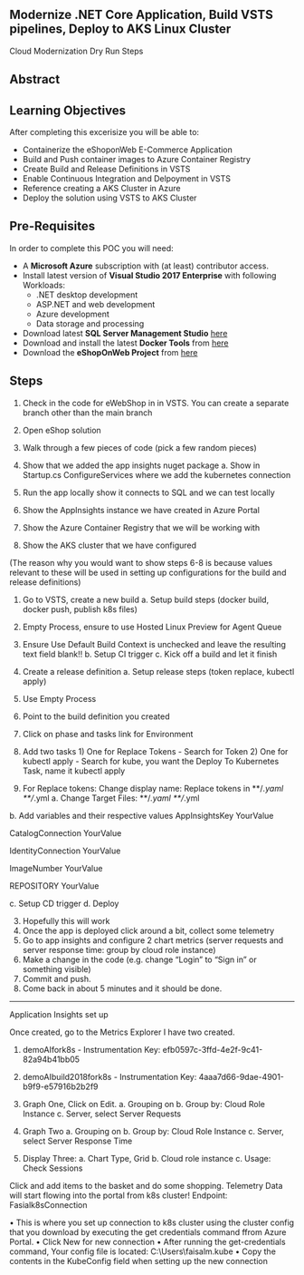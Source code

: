 ## Modernize .NET Core Application, Build VSTS pipelines, Deploy to AKS Linux Cluster
Cloud Modernization Dry Run Steps
 
## Abstract ##

## Learning Objectives ##
After completing this excerisize you will be able to:

- Containerize the eShoponWeb E-Commerce Application
- Build and Push container images to Azure Container Registry
- Create Build and Release Definitions in VSTS
- Enable Continuous Integration and Delpoyment in VSTS
- Reference creating a AKS Cluster in Azure
- Deploy the solution using VSTS to AKS Cluster

## Pre-Requisites ##
In order to complete this POC you will need:

- A **Microsoft Azure** subscription with (at least) contributor access.
- Install latest version of **Visual Studio 2017 Enterprise** with following Workloads:
	- .NET desktop development
	- ASP.NET and web development
	- Azure development
	- Data storage and processing
- Download latest **SQL Server Management Studio** [here](https://docs.microsoft.com/en-us/sql/ssms/download-sql-server-management-studio-ssms)
- Download and install the latest **Docker Tools** from [here](https://docs.docker.com/docker-for-windows/install/)
- Download the **eShopOnWeb Project** from [here](https://demowebst.blob.core.windows.net/sharecode/eShopOnWebNetCore2.0.zip)

## Steps 
1.	Check in the code for eWebShop in in VSTS. You can create a separate branch other than the main branch
2.	Open eShop solution
3.	Walk through a few pieces of code (pick a few random pieces)
4.	Show that we added the app insights nuget package
a.	Show in Startup.cs ConfigureServices where we add the kubernetes connection
5.	Run the app locally show it connects to SQL and we can test locally
 
6.	Show the AppInsights instance we have created in Azure Portal
7.	Show the Azure Container Registry that we will be working with
8.	Show the AKS cluster that we have configured
 
(The reason why you would want to show steps 6-8 is because values relevant to these will be used in setting up configurations for the build and release definitions)
 
1.	Go to VSTS, create a new build
a.	Setup build steps (docker build, docker push, publish k8s files)
1.	Empty Process, ensure to use Hosted Linux Preview for Agent Queue
2.	Ensure Use Default Build Context is unchecked and leave the resulting text field blank!!
b.	Setup CI trigger
c.	Kick off a build and let it finish
 
 
 
 
 
2.	Create a release definition
a.	Setup release steps (token replace, kubectl apply)
1.	Use Empty Process
2.	Point to the build definition you created
3.	Click on phase and tasks link for Environment
4.	Add two tasks 1) One for Replace Tokens - Search for Token  2) One for kubectl apply - Search for kube, you want the Deploy To Kubernetes Task, name it kubectl apply
5.	For Replace tokens: Change display name: Replace tokens in **/*.yaml **/*.yml
a.	Change Target Files: 
**/*.yaml
**/*.yml
 
b.	Add variables and their respective values
AppInsightsKey
YourValue
 
CatalogConnection
YourValue
 
IdentityConnection
YourValue
 
ImageNumber
YourValue
 
REPOSITORY
YourValue
 
 
c.	Setup CD trigger
d.	Deploy
 
3.	Hopefully this will work 
4.	Once the app is deployed click around a bit, collect some telemetry
5.	Go to app insights and configure 2 chart metrics (server requests and server response time: group by cloud role instance)
6.	Make a change in the code (e.g. change “Login” to “Sign in” or something visible)
7.	Commit and push.
8.	Come back in about 5 minutes and it should be done.
 
 
 
********************************************************************************************
Application Insights set up
 
Once created, go to the Metrics Explorer
I have two created.
1.	demoAIfork8s - Instrumentation Key: efb0597c-3ffd-4e2f-9c41-82a94b41bb05
2.	demoAIbuild2018fork8s - Instrumentation Key: 4aaa7d66-9dae-4901-b9f9-e57916b2b2f9
 
1.	Graph One, Click on Edit. 
a.	Grouping on
b.	Group by: Cloud Role Instance
c.	Server, select Server Requests
 
2.	Graph Two
a.	Grouping on
b.	Group by: Cloud Role Instance
c.	Server, select Server Response Time
 
3.	Display Three:
a.	Chart Type, Grid
b.	Cloud role instance
c.	Usage: Check Sessions
 
Click and add items to the basket and do some shopping. Telemetry Data will start flowing into the portal from k8s cluster!
Endpoint: Fasialk8sConnection

•	This is where you set up connection to k8s cluster using the cluster config that you download by executing the get credentials command ffrom Azure Portal.
•	Click New for new connection
•	After running the get-credentials command, Your config file is located: C:\Users\faisalm\.kube
•	Copy the contents in the KubeConfig field when setting up the new connection
